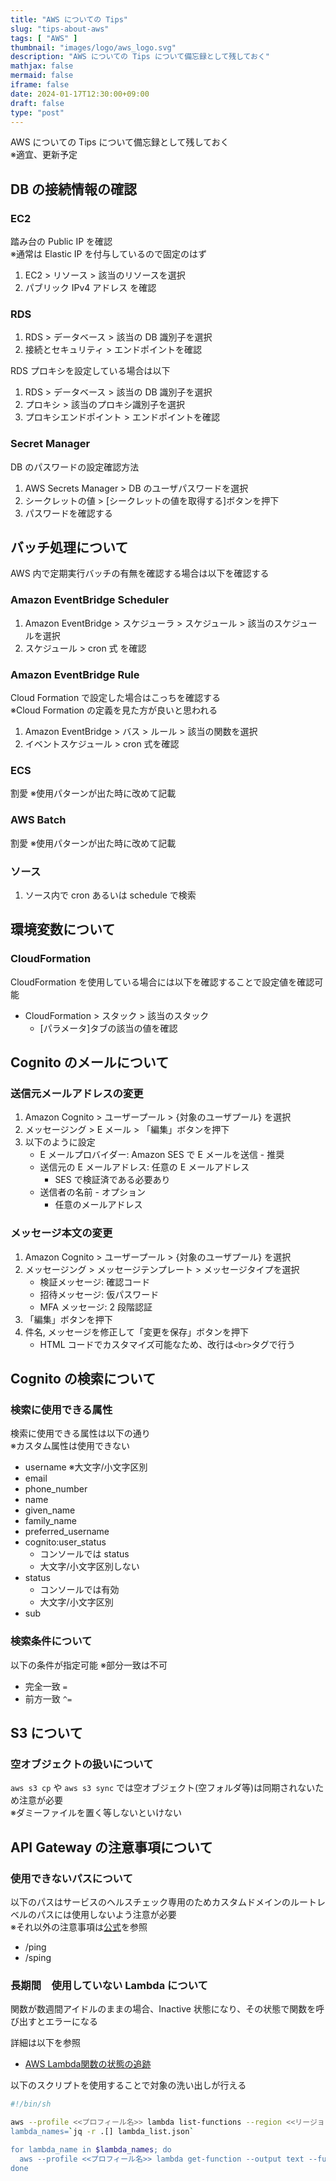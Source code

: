 ```yaml
---
title: "AWS についての Tips"
slug: "tips-about-aws"
tags: [ "AWS" ]
thumbnail: "images/logo/aws_logo.svg"
description: "AWS についての Tips について備忘録として残しておく"
mathjax: false
mermaid: false
iframe: false
date: 2024-01-17T12:30:00+09:00
draft: false
type: "post"
---
```


AWS についての Tips について備忘録として残しておく  
※適宜、更新予定

## DB の接続情報の確認

### EC2

踏み台の Public IP を確認  
※通常は Elastic IP を付与しているので固定のはず

1. EC2 > リソース > 該当のリソースを選択
2. パブリック IPv4 アドレス を確認

### RDS

1. RDS > データベース > 該当の DB 識別子を選択
2. 接続とセキュリティ > エンドポイントを確認

RDS プロキシを設定している場合は以下

1. RDS > データベース > 該当の DB 識別子を選択
2. プロキシ > 該当のプロキシ識別子を選択
3. プロキシエンドポイント > エンドポイントを確認

### Secret Manager

DB のパスワードの設定確認方法

1. AWS Secrets Manager > DB のユーザパスワードを選択
2. シークレットの値 > [シークレットの値を取得する]ボタンを押下
3. パスワードを確認する

## バッチ処理について

AWS 内で定期実行バッチの有無を確認する場合は以下を確認する

### Amazon EventBridge Scheduler

1. Amazon EventBridge > スケジューラ > スケジュール > 該当のスケジュールを選択
2. スケジュール > cron 式 を確認

### Amazon EventBridge Rule

Cloud Formation で設定した場合はこっちを確認する  
※Cloud Formation の定義を見た方が良いと思われる

1. Amazon EventBridge > バス > ルール > 該当の関数を選択
2. イベントスケジュール > cron 式を確認

### ECS

割愛 ※使用パターンが出た時に改めて記載

### AWS Batch

割愛 ※使用パターンが出た時に改めて記載

### ソース

1. ソース内で cron あるいは schedule で検索

## 環境変数について

### CloudFormation

CloudFormation を使用している場合には以下を確認することで設定値を確認可能

* CloudFormation > スタック > 該当のスタック
  * [パラメータ]タブの該当の値を確認

## Cognito のメールについて

### 送信元メールアドレスの変更

1. Amazon Cognito > ユーザープール > {対象のユーザプール} を選択
2. メッセージング > E メール > 「編集」ボタンを押下
3. 以下のように設定
   * E メールプロバイダー: Amazon SES で E メールを送信 - 推奨
   * 送信元の E メールアドレス: 任意の E メールアドレス
     * SES で検証済である必要あり
   * 送信者の名前 - オプション
     * 任意のメールアドレス

### メッセージ本文の変更

1. Amazon Cognito > ユーザープール > {対象のユーザプール} を選択
2. メッセージング > メッセージテンプレート > メッセージタイプを選択
   * 検証メッセージ: 確認コード
   * 招待メッセージ: 仮パスワード
   * MFA メッセージ: 2 段階認証
3. 「編集」ボタンを押下
4. 件名, メッセージを修正して「変更を保存」ボタンを押下
   * HTML コードでカスタマイズ可能なため、改行は`<br>`タグで行う

## Cognito の検索について

### 検索に使用できる属性

検索に使用できる属性は以下の通り  
※カスタム属性は使用できない

* username ※大文字/小文字区別
* email
* phone_number
* name
* given_name
* family_name
* preferred_username
* cognito:user_status
  * コンソールでは status
  * 大文字/小文字区別しない
* status
  * コンソールでは有効
  * 大文字/小文字区別
* sub

### 検索条件について

以下の条件が指定可能 ※部分一致は不可

* 完全一致 `=`
* 前方一致 `^=`

## S3 について

### 空オブジェクトの扱いについて

`aws s3 cp` や `aws s3 sync` では空オブジェクト(空フォルダ等)は同期されないため注意が必要  
※ダミーファイルを置く等しないといけない

## API Gateway の注意事項について

### 使用できないパスについて

以下のパスはサービスのヘルスチェック専用のためカスタムドメインのルートレベルのパスには使用しないよう注意が必要  
※それ以外の注意事項は[公式](https://docs.aws.amazon.com/ja_jp/apigateway/latest/developerguide/api-gateway-known-issues.html)を参照

* /ping
* /sping

### 長期間　使用していない Lambda について

関数が数週間アイドルのままの場合、Inactive 状態になり、その状態で関数を呼び出すとエラーになる

詳細は以下を参照

* [AWS Lambda関数の状態の追跡](https://aws.amazon.com/jp/blogs/news/tracking-the-state-of-lambda-functions/)

以下のスクリプトを使用することで対象の洗い出しが行える

```sh
#!/bin/sh

aws --profile <<プロフィール名>> lambda list-functions --region <<リージョン名>> --query 'Functions[?starts_with(FunctionName, `<<関数名プレフィックス>>`) == `true`].FunctionName' > lambda_list.json
lambda_names=`jq -r .[] lambda_list.json`

for lambda_name in $lambda_names; do
  aws --profile <<プロフィール名>> lambda get-function --output text --function-name $lambda_name --query 'Configuration.[FunctionName, State, LastUpdateStatus]' | sort -k 1 | column -t -s "`printf '\t'`"
done
```
